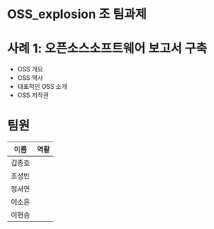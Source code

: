 # OSS_explosion 조 팀과제

# 사례 1: 오픈소스소프트웨어 보고서 구축
- OSS 개요
- OSS 역사
- 대표적인 OSS 소개
- OSS 저작권
  
# 팀원
|이름|역활|
|--|--|
|김종호| |
|조성빈| |
|정서연| |
|이소윤| |
|이현승| |
